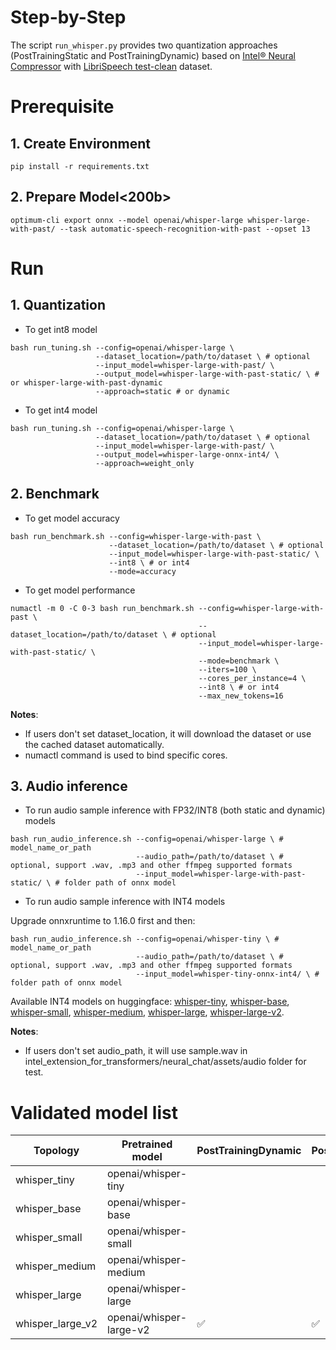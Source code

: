 Step-by-Step​
============
The script `run_whisper.py` provides two quantization approaches (PostTrainingStatic and PostTrainingDynamic) based on [Intel® Neural Compressor](https://github.com/intel/neural-compressor) with [LibriSpeech test-clean](https://huggingface.co/datasets/librispeech_asr) dataset.

# Prerequisite​
## 1. Create Environment​
```shell
pip install -r requirements.txt
```

## 2. Prepare Model<200b>
```
optimum-cli export onnx --model openai/whisper-large whisper-large-with-past/ --task automatic-speech-recognition-with-past --opset 13
```

# Run
## 1. Quantization

- To get int8 model

```
bash run_tuning.sh --config=openai/whisper-large \
                   --dataset_location=/path/to/dataset \ # optional
                   --input_model=whisper-large-with-past/ \
                   --output_model=whisper-large-with-past-static/ \ # or whisper-large-with-past-dynamic
                   --approach=static # or dynamic
```

- To get int4 model

```
bash run_tuning.sh --config=openai/whisper-large \
                   --dataset_location=/path/to/dataset \ # optional
                   --input_model=whisper-large-with-past/ \
                   --output_model=whisper-large-onnx-int4/ \
                   --approach=weight_only
```

## 2. Benchmark
- To get model accuracy

```
bash run_benchmark.sh --config=whisper-large-with-past \
                      --dataset_location=/path/to/dataset \ # optional
                      --input_model=whisper-large-with-past-static/ \
                      --int8 \ # or int4
                      --mode=accuracy
```

- To get model performance

```
numactl -m 0 -C 0-3 bash run_benchmark.sh --config=whisper-large-with-past \
                                          --dataset_location=/path/to/dataset \ # optional
                                          --input_model=whisper-large-with-past-static/ \
                                          --mode=benchmark \
                                          --iters=100 \
                                          --cores_per_instance=4 \
                                          --int8 \ # or int4
                                          --max_new_tokens=16
```

**Notes**: 
 - If users don't set dataset_location, it will download the dataset or use the cached dataset automatically.
 - numactl command is used to bind specific cores.

## 3. Audio inference
- To run audio sample inference with FP32/INT8 (both static and dynamic) models

```
bash run_audio_inference.sh --config=openai/whisper-large \ # model_name_or_path
                            --audio_path=/path/to/dataset \ # optional, support .wav, .mp3 and other ffmpeg supported formats
                            --input_model=whisper-large-with-past-static/ \ # folder path of onnx model
```

- To run audio sample inference with INT4 models

Upgrade onnxruntime to 1.16.0 first and then:

```
bash run_audio_inference.sh --config=openai/whisper-tiny \ # model_name_or_path
                            --audio_path=/path/to/dataset \ # optional, support .wav, .mp3 and other ffmpeg supported formats
                            --input_model=whisper-tiny-onnx-int4/ \ # folder path of onnx model
```

Available INT4 models on huggingface:
[whisper-tiny](https://huggingface.co/Intel/whisper-tiny-onnx-int4), 
[whisper-base](https://huggingface.co/Intel/whisper-base-onnx-int4), 
[whisper-small](https://huggingface.co/Intel/whisper-small-onnx-int4), 
[whisper-medium](https://huggingface.co/Intel/whisper-medium-onnx-int4), 
[whisper-large](https://huggingface.co/Intel/whisper-large-onnx-int4), 
[whisper-large-v2](https://huggingface.co/Intel/whisper-large-v2-onnx-int4).

**Notes**: 
 - If users don't set audio_path, it will use sample.wav in intel_extension_for_transformers/neural_chat/assets/audio folder for test.

# Validated model list

|Topology|Pretrained model|PostTrainingDynamic|PostTrainingStatic|WeightOnly4Bit|
|---|------------------------------------|---|---|---
|whisper_tiny|openai/whisper-tiny| | | ✅|
|whisper_base|openai/whisper-base| | | ✅|
|whisper_small|openai/whisper-small| | | ✅|
|whisper_medium|openai/whisper-medium| | | ✅|
|whisper_large|openai/whisper-large| | | ✅|
|whisper_large_v2|openai/whisper-large-v2| ✅| ✅| ✅|
